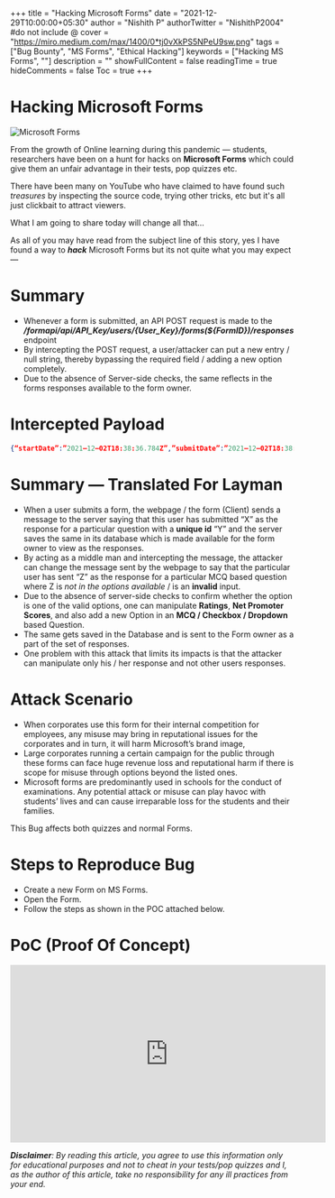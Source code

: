 +++
title = "Hacking Microsoft Forms"
date = "2021-12-29T10:00:00+05:30"
author = "Nishith P"
authorTwitter = "NishithP2004" #do not include @
cover = "https://miro.medium.com/max/1400/0*tj0vXkPS5NPeU9sw.png"
tags = ["Bug Bounty", "MS Forms", "Ethical Hacking"]
keywords = ["Hacking MS Forms", ""]
description = ""
showFullContent = false
readingTime = true
hideComments = false
Toc = true
+++

Hacking Microsoft Forms
=======================

![Microsoft Forms](https://miro.medium.com/max/1400/0*tj0vXkPS5NPeU9sw.png)

From the growth of Online learning during this pandemic — students, researchers have been on a hunt for hacks on **Microsoft Forms** which could give them an unfair advantage in their tests, pop quizzes etc.

There have been many on YouTube who have claimed to have found such _treasures_ by inspecting the source code, trying other tricks, etc but it's all just clickbait to attract viewers.

What I am going to share today will change all that…

As all of you may have read from the subject line of this story, yes I have found a way to **_hack_**  Microsoft Forms but its not quite what you may expect —

Summary
=======

*   Whenever a form is submitted, an API POST request is made to the **_/formapi/api/${API\_Key}/users/${User\_Key}/forms(${FormID})/responses_** endpoint
*   By intercepting the POST request, a user/attacker can put a new entry / null string, thereby bypassing the required field / adding a new option completely.
*   Due to the absence of Server-side checks, the same reflects in the forms responses available to the form owner.

Intercepted Payload
===================

```json
{“startDate”:”2021–12–02T18:38:36.784Z”,”submitDate”:”2021–12–02T18:38:40.820Z”,”answers”:”\[{\\”questionId\\”:\\\[REDACTED\]},\\”answer1\\”:\\${New Option} OR null \\”}\]”}
```

Summary — Translated For Layman
===============================

*   When a user submits a form, the webpage / the form (Client) sends a message to the server saying that this user has submitted “X” as the response for a particular question with a **unique id** “Y” and the server saves the same in its database which is made available for the form owner to view as the responses.
*   By acting as a middle man and intercepting the message, the attacker can change the message sent by the webpage to say that the particular user has sent “Z” as the response for a particular MCQ based question where Z is _not in the options available_ / is an **invalid** input.
*   Due to the absence of server-side checks to confirm whether the option is one of the valid options, one can manipulate **Ratings**, **Net Promoter Scores**, and also add a new Option in an **MCQ / Checkbox / Dropdown** based Question.
*   The same gets saved in the Database and is sent to the Form owner as a part of the set of responses.
*   One problem with this attack that limits its impacts is that the attacker can manipulate only his / her response and not other users responses.

Attack Scenario
===============

*   When corporates use this form for their internal competition for employees, any misuse may bring in reputational issues for the corporates and in turn, it will harm Microsoft’s brand image,
*   Large corporates running a certain campaign for the public through these forms can face huge revenue loss and reputational harm if there is scope for misuse through options beyond the listed ones.
*   Microsoft forms are predominantly used in schools for the conduct of examinations. Any potential attack or misuse can play havoc with students’ lives and can cause irreparable loss for the students and their families.

This Bug affects both quizzes and normal Forms.

Steps to Reproduce Bug
======================

*   Create a new Form on MS Forms.
*   Open the Form.
*   Follow the steps as shown in the POC attached below.

PoC (Proof Of Concept)
======================
<iframe width="560" height="315" src="https://www.youtube.com/embed/rg2zylBbxUQ" title="YouTube video player" frameborder="0" allow="accelerometer; autoplay; clipboard-write; encrypted-media; gyroscope; picture-in-picture" allowfullscreen></iframe>

**_Disclaimer_**_: By reading this article, you agree to use this information only for educational purposes and not to cheat in your tests/pop quizzes and I, as the author of this article, take no responsibility for any ill practices from your end._
